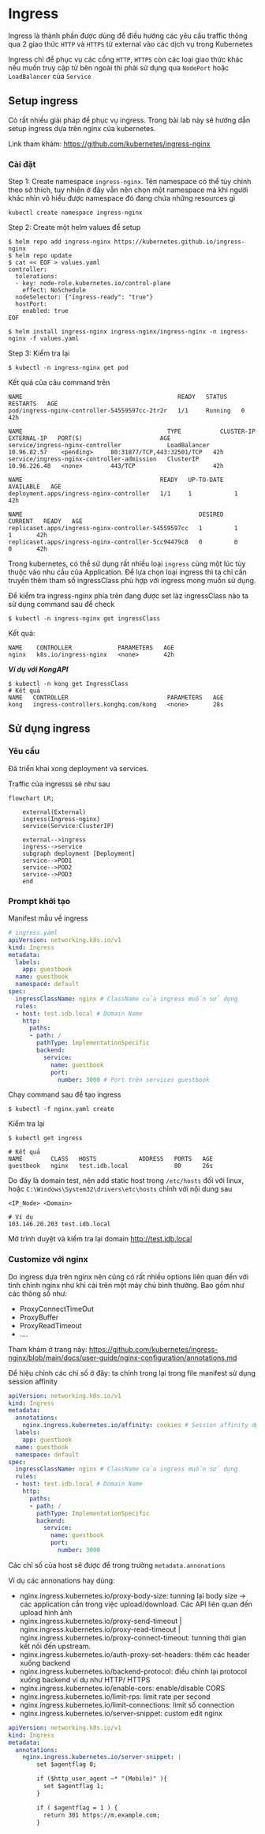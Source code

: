 # Ingress

Ingress là thành phần được dùng để điều hướng các yêu cầu traffic thông qua 2 giao thức `HTTP` và `HTTPS` từ external vào các dịch vụ trong Kubernetes

Ingress chỉ để phục vụ các cổng `HTTP`, `HTTPS` còn các loại giao thức khác nếu muốn truy cập từ bên ngoài thì phải sử dụng qua `NodePort` hoặc `LoadBalancer` của `Service`

## Setup ingress

Có rất nhiều giải pháp để phục vụ ingress. Trong bài lab này sẽ hướng dẫn setup ingress dựa trên nginx của kubernetes.

Link tham khảm: https://github.com/kubernetes/ingress-nginx

### Cài đặt

Step 1: Create namespace `ingress-nginx`. Tên namespace có thể tùy chỉnh theo sở thích, tuy nhiên ở đây vẫn nên chọn một namespace mà khi người khác nhìn vô hiểu được namespace đó đang chứa những resources gì

```shell
kubectl create namespace ingress-nginx
```

Step 2: Create một helm values để setup

```shell
$ helm repo add ingress-nginx https://kubernetes.github.io/ingress-nginx
$ helm repo update
$ cat << EOF > values.yaml
controller:
  tolerations:
  - key: node-role.kubernetes.io/control-plane
    effect: NoSchedule
  nodeSelector: {"ingress-ready": "true"}
  hostPort:
    enabled: true
EOF

$ helm install ingress-nginx ingress-nginx/ingress-nginx -n ingress-nginx -f values.yaml
```

Step 3: Kiểm tra lại

```shell
$ kubectl -n ingress-nginx get pod
```

Kết quả của câu command trên
```
NAME                                            READY   STATUS    RESTARTS   AGE
pod/ingress-nginx-controller-54559597cc-2tr2r   1/1     Running   0          42h

NAME                                         TYPE           CLUSTER-IP     EXTERNAL-IP   PORT(S)                      AGE
service/ingress-nginx-controller             LoadBalancer   10.96.82.57    <pending>     80:31877/TCP,443:32501/TCP   42h
service/ingress-nginx-controller-admission   ClusterIP      10.96.226.48   <none>        443/TCP                      42h

NAME                                       READY   UP-TO-DATE   AVAILABLE   AGE
deployment.apps/ingress-nginx-controller   1/1     1            1           42h

NAME                                                  DESIRED   CURRENT   READY   AGE
replicaset.apps/ingress-nginx-controller-54559597cc   1         1         1       42h
replicaset.apps/ingress-nginx-controller-5cc94479c8   0         0         0       42h
```

Trong kubernetes, có thể sử dụng rất nhiều loại `ingress` cùng một lúc tùy thuộc vào nhu cầu của Application. Để lựa chọn loại ingress thì ta chỉ cần truyền thêm tham số ingressClass phù hợp với ingress mong muốn sử dụng.

Để kiểm tra ingress-nginx phía trên đang được set làz ingressClass nào ta sử dụng command sau để check

```shell
$ kubectl -n ingress-nginx get ingressClass
```

Kết quả:
```
NAME    CONTROLLER             PARAMETERS   AGE
nginx   k8s.io/ingress-nginx   <none>       42h
```

***Ví dụ với KongAPI***
```shell
$ kubectl -n kong get IngressClass
# Kết quả
NAME   CONTROLLER                            PARAMETERS   AGE
kong   ingress-controllers.konghq.com/kong   <none>       28s
```

## Sử dụng ingress

### Yêu cầu
Đã triển khai xong deployment và services.

Traffic của ingresss sẽ như sau
```mermaid
flowchart LR;

    external(External)
    ingress(Ingress-nginx)
    service(Service:ClusterIP)

    external-->ingress
    ingress-->service
    subgraph deployment [Deployment]
    service-->POD1
    service-->POD2
    service-->POD3
    end
```

### Prompt khởi tạo

Manifest mẫu về ingress

```yaml
# ingress.yaml
apiVersion: networking.k8s.io/v1
kind: Ingress
metadata:
  labels:
    app: guestbook
  name: guestbook
  namespace: default
spec:
  ingressClassName: nginx # ClassName của ingress muốn sử dụng
  rules:
  - host: test.idb.local # Domain Name
    http:
      paths:
      - path: /
        pathType: ImplementationSpecific
        backend:
          service:
            name: guestbook
            port:
              number: 3000 # Port trên services guestbook
```

Chạy command sau để tạo ingress

```shell
$ kubectl -f nginx.yaml create
```

Kiểm tra lại

```shell
$ kubectl get ingress

# Kết quả
NAME        CLASS   HOSTS            ADDRESS   PORTS   AGE
guestbook   nginx   test.idb.local             80      26s
```

Do đây là domain test, nên add static host trong `/etc/hosts` đối với linux, hoặc `C:\Windows\System32\drivers\etc\hosts` chỉnh với nội dung sau

```shell
<IP_Node> <Domain>

# Ví dụ
103.146.20.203 test.idb.local
```

Mở trình duyệt và kiểm tra lại domain http://test.idb.local

### Customize với nginx

Do ingress dựa trên nginx nên cũng có rất nhiều options liên quan đến với tinh chỉnh nginx như khi cài trên một máy chủ bình thường. Bao gồm như các thông số như:

- ProxyConnectTimeOut
- ProxyBuffer
- ProxyReadTimeout
- ....

Tham khảm ở trang này: https://github.com/kubernetes/ingress-nginx/blob/main/docs/user-guide/nginx-configuration/annotations.md

Để hiệu chỉnh các chỉ số ở đây: ta chỉnh trong lại trong file manifest sử dụng session affinity

```yaml
apiVersion: networking.k8s.io/v1
kind: Ingress
metadata:
  annotations:
    nginx.ingress.kubernetes.io/affinity: cookies # Session affinity dựa trên cookies
  labels:
    app: guestbook
  name: guestbook
  namespace: default
spec:
  ingressClassName: nginx # ClassName của ingress muốn sử dụng
  rules:
  - host: test.idb.local # Domain Name
    http:
      paths:
      - path: /
        pathType: ImplementationSpecific
        backend:
          service:
            name: guestbook
            port:
              number: 3000
```

Các chỉ số của host sẽ được để trong trường `metadata.annonations`

Ví dụ các annonations hay dùng:
- nginx.ingress.kubernetes.io/proxy-body-size: tunning lại body size -> các application cần trong việc upload/download. Các API liên quan đến upload hình ảnh
- nginx.ingress.kubernetes.io/proxy-send-timeout | nginx.ingress.kubernetes.io/proxy-read-timeout | nginx.ingress.kubernetes.io/proxy-connect-timeout: tunning thời gian kết nối đến upstream.
- nginx.ingress.kubernetes.io/auth-proxy-set-headers: thêm các header xuống backend
- nginx.ingress.kubernetes.io/backend-protocol: điều chỉnh lại protocol xuống backend ví dụ như HTTP/ HTTPS
- nginx.ingress.kubernetes.io/enable-cors: enable/disable CORS
- nginx.ingress.kubernetes.io/limit-rps: limit rate per second
- nginx.ingress.kubernetes.io/limit-connections: limit số connection
- nginx.ingress.kubernetes.io/server-snippet: custom edit nginx

```yaml
apiVersion: networking.k8s.io/v1
kind: Ingress
metadata:
  annotations:
    nginx.ingress.kubernetes.io/server-snippet: |
        set $agentflag 0;

        if ($http_user_agent ~* "(Mobile)" ){
          set $agentflag 1;
        }

        if ( $agentflag = 1 ) {
          return 301 https://m.example.com;
        }
```
